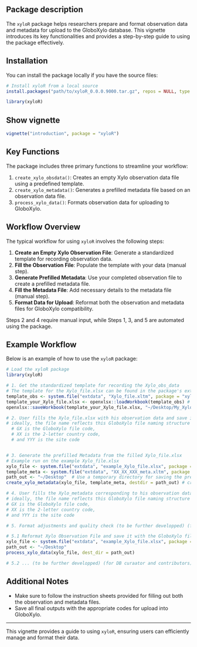 ## Package description

The `xyloR` package helps researchers prepare and format observation data and metadata for upload to the GloboXylo database. This vignette introduces its key functionalities and provides a step-by-step guide to using the package effectively.

## Installation

You can install the package locally if you have the source files:

```r
# Install xyloR from a local source
install.packages("path/to/xyloR_0.0.0.9000.tar.gz", repos = NULL, type = "source")

library(xyloR)
```

## Show vignette
```r
vignette("introduction", package = "xyloR")
```

## Key Functions

The package includes three primary functions to streamline your workflow:

1. `create_xylo_obsdata()`: Creates an empty Xylo observation data file using a predefined template.
2. `create_xylo_metadata()`: Generates a prefilled metadata file based on an observation data file.
3. `process_xylo_data()`: Formats observation data for uploading to GloboXylo.

## Workflow Overview

The typical workflow for using `xyloR` involves the following steps:

1. **Create an Empty Xylo Observation File**: Generate a standardized template for recording observation data.
2. **Fill the Observation File**: Populate the template with your data (manual step).
3. **Generate Prefilled Metadata**: Use your completed observation file to create a prefilled metadata file.
4. **Fill the Metadata File**: Add necessary details to the metadata file (manual step).
5. **Format Data for Upload**: Reformat both the observation and metadata files for GloboXylo compatibility.

Steps 2 and 4 require manual input, while Steps 1, 3, and 5 are automated using the package.

## Example Workflow

Below is an example of how to use the `xyloR` package:

```r
# Load the xyloR package
library(xyloR)

# 1. Get the standardized template for recording the Xylo_obs_data 
# The template for the Xylo_file.xlsx can be found in the package's extdata folder.
template_obs <- system.file("extdata", "Xylo_file.xltm", package = "xyloR") # get the path of the template
template_your_Xylo_file.xlsx <- openxlsx::loadWorkbook(template_obs) # load the template
openxlsx::saveWorkbook(template_your_Xylo_file.xlsx, "~/Desktop/My_Xylo_file.xlsx", overwrite = TRUE) # save where you want

# 2. User fills the Xylo_file.xlsx with his observation data and save it
# ideally, the file name reflects this GloboXylo file naming structure "GX_XX_YYY_data.xlsx" where 
  # GX is the GloboXylo file code, 
  # XX is the 2-letter country code, 
  # and YYY is the site code


# 3. Generate the prefilled Metadata from the filled Xylo_file.xlsx
# Example run on the example Xylo_file.xlsx
xylo_file <- system.file("extdata", "example_Xylo_file.xlsx", package = "xyloR") # get the path of a filled example Xylo_file.xlsx
template_meta <- system.file("extdata", "XX_XX_XXX_meta.xltm", package = "xyloR") # get the path of the metadata template
path_out <- "~/Desktop"  # Use a temporary directory for saving the prefilled Metadata
create_xylo_metadata(xylo_file, template_meta, destdir = path_out) # create the prefilled metadata and save it with the GloboXylo file naming structure, i.e. "GX_XX_YYY_meta.xlsx". It takes long because it downloads large files climate files

# 4. User fills the Xylo_metadata corresponding to his observation data and save it
# ideally, the file name reflects this GloboXylo file naming structure "GX_XX_YYY_meta.xlsx" where 
# GX is the GloboXylo file code, 
# XX is the 2-letter country code, 
# and YYY is the site code

# 5. Format adjustments and quality check (to be further developped) (for DB curaator and contributors)

# 5.1 Reformat Xylo Observation File and save it with the GloboXylo file naming structure, i.e. "GX_XX_YYY_data_f.xlsx"
xylo_file <- system.file("extdata", "example_Xylo_file.xlsx", package = "xyloR")
path_out <- "~/Desktop"
process_xylo_data(xylo_file, dest_dir = path_out)

# 5.2 ... (to be further developped) (for DB curaator and contributors)
```

## Additional Notes

- Make sure to follow the instruction sheets provided for filling out both the observation and metadata files.
- Save all final outputs with the appropriate codes for upload into GloboXylo.

---

This vignette provides a guide to using `xyloR`, ensuring users can efficiently manage and format their data.
